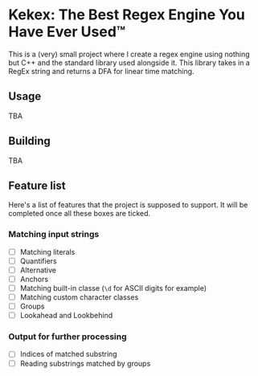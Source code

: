 # Kekex: The Best Regex Engine You Have Ever Used:tm:

This is a (very) small project where I create a regex engine using nothing but
C++ and the standard library used alongside it. This library takes in a RegEx
string and returns a DFA for linear time matching. 

## Usage

TBA

## Building

TBA

## Feature list

Here's a list of features that the project is supposed to support. It will be
completed once all these boxes are ticked.

### Matching input strings

- [ ] Matching literals
- [ ] Quantifiers
- [ ] Alternative
- [ ] Anchors
- [ ] Matching built-in classe (`\d` for ASCII digits for example)
- [ ] Matching custom character classes
- [ ] Groups
- [ ] Lookahead and Lookbehind

### Output for further processing

- [ ] Indices of matched substring
- [ ] Reading substrings matched by groups
